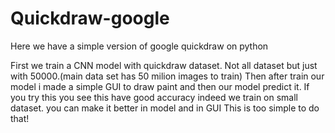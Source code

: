 # Quickdraw-google
Here we have a simple version of google quickdraw on python 

First we train a CNN model with quickdraw dataset. Not all dataset but just with 50000.(main data set has 50 milion images to train) Then after train our model i made a simple GUI
to draw paint and then our model predict it. If you try this you see this have good accuracy indeed we train on small dataset. you can make it better in model and in GUI This is too simple to do that!
